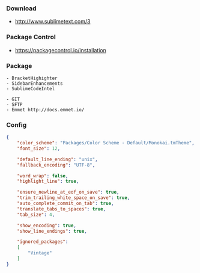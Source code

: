 ### Download
 * http://www.sublimetext.com/3 

### Package Control
 * https://packagecontrol.io/installation

### Package
```
- BracketHighighter
- SidebarEnhancements
- SublimeCodeIntel

- GIT
- SFTP
- Emmet http://docs.emmet.io/
```

### Config
```json
{
    "color_scheme": "Packages/Color Scheme - Default/Monokai.tmTheme",
    "font_size": 12,

    "default_line_ending": "unix",
    "fallback_encoding": "UTF-8",

    "word_wrap": false,
    "highlight_line": true,

    "ensure_newline_at_eof_on_save": true,
    "trim_trailing_white_space_on_save": true,
    "auto_complete_commit_on_tab": true,
    "translate_tabs_to_spaces": true,
    "tab_size": 4,

    "show_encoding": true,
    "show_line_endings": true,

    "ignored_packages":
    [
        "Vintage"
    ]
}
```
